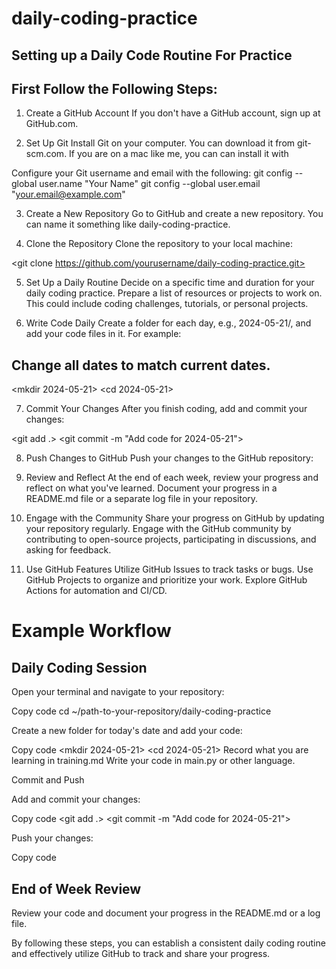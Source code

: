 # daily-coding-practice

## Setting up a Daily Code Routine For Practice

## First Follow the Following Steps:

1. Create a GitHub Account
If you don't have a GitHub account, sign up at GitHub.com.

2. Set Up Git
Install Git on your computer. You can download it from git-scm.com. If you are on a mac like me, you can can install it with <brew install git>

Configure your Git username and email with the following:
git config --global user.name "Your Name"
git config --global user.email "your.email@example.com"

3. Create a New Repository
Go to GitHub and create a new repository. You can name it something like daily-coding-practice.

4. Clone the Repository
Clone the repository to your local machine:

<git clone https://github.com/yourusername/daily-coding-practice.git>
<cd daily-coding-practice>

5. Set Up a Daily Routine
Decide on a specific time and duration for your daily coding practice.
Prepare a list of resources or projects to work on. This could include coding challenges, tutorials, or personal projects.

6. Write Code Daily
Create a folder for each day, e.g., 2024-05-21/, and add your code files in it.
For example:

## Change all dates to match current dates. 
<mkdir 2024-05-21>
<cd 2024-05-21>
<touch main.py>

7. Commit Your Changes
After you finish coding, add and commit your changes:

<git add .>
<git commit -m "Add code for 2024-05-21">

8. Push Changes to GitHub
Push your changes to the GitHub repository:

<git push origin main>

9. Review and Reflect
At the end of each week, review your progress and reflect on what you've learned.
Document your progress in a README.md file or a separate log file in your repository.

10. Engage with the Community
Share your progress on GitHub by updating your repository regularly.
Engage with the GitHub community by contributing to open-source projects, participating in discussions, and asking for feedback.

11. Use GitHub Features
Utilize GitHub Issues to track tasks or bugs.
Use GitHub Projects to organize and prioritize your work.
Explore GitHub Actions for automation and CI/CD.

# Example Workflow

## Daily Coding Session

Open your terminal and navigate to your repository:

Copy code
cd ~/path-to-your-repository/daily-coding-practice

Create a new folder for today's date and add your code:

Copy code
<mkdir 2024-05-21>
<cd 2024-05-21>
<touch main.py>
<touch training.md>
Record what you are learning in training.md
Write your code in main.py or other language.


Commit and Push

Add and commit your changes:

Copy code
<git add .>
<git commit -m "Add code for 2024-05-21">


Push your changes:

Copy code

<git push origin main>



## End of Week Review

Review your code and document your progress in the README.md or a log file.

By following these steps, you can establish a consistent daily coding routine and effectively utilize GitHub to track and share your progress.
